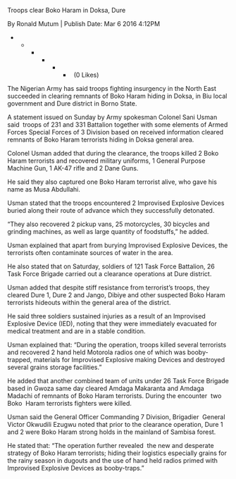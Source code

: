 Troops clear Boko Haram in Doksa, Dure

By Ronald Mutum | Publish Date: Mar 6 2016 4:12PM

* * * * * *   (0 Likes)

The Nigerian Army has said troops fighting insurgency in the North East succeeded in clearing remnants of Boko Haram hiding in Doksa, in Biu local government and Dure district in Borno State.

A statement issued on Sunday by Army spokesman Colonel Sani Usman said  troops of 231 and 331 Battalion together with some elements of Armed Forces Special Forces of 3 Division based on received information cleared remnants of Boko Haram terrorists hiding in Doksa general area.

Colonel Usman added that during the clearance, the troops killed 2 Boko Haram terrorists and recovered military uniforms, 1 General Purpose Machine Gun, 1 AK-47 rifle and 2 Dane Guns.

He said they also captured one Boko Haram terrorist alive, who gave his name as Musa Abdullahi.

Usman stated that the troops encountered 2 Improvised Explosive Devices buried along their route of advance which they successfully detonated.

“They also recovered 2 pickup vans, 25 motorcycles, 30 bicycles and grinding machines, as well as large quantity of foodstuffs,” he added. 

Usman explained that apart from burying Improvised Explosive Devices, the terrorists often contaminate sources of water in the area.

He also stated that on Saturday, soldiers of 121 Task Force Battalion, 26 Task Force Brigade carried out a clearance operations at Dure district.  

Usman added that despite stiff resistance from terrorist’s troops, they cleared Dure 1, Dure 2 and Jango, Dibiye and other suspected Boko Haram terrorists hideouts within the general area of the district. 

He said three soldiers sustained injuries as a result of an Improvised Explosive Device (IED), noting that they were immediately evacuated for medical treatment and are in a stable condition. 

Usman explained that: “During the operation, troops killed several terrorists and recovered 2 hand held Motorola radios one of which was booby-trapped, materials for Improvised Explosive making Devices and destroyed several grains storage facilities.” 

He added that another combined team of units under 26 Task Force Brigade based in Gwoza same day cleared Amdaga Makaranta and Amdaga Madachi of remnants of Boko Haram terrorists. During the encounter  two Boko  Haram terrorists fighters were killed. 

Usman said the General Officer Commanding 7 Division, Brigadier  General Victor Okwudili Ezugwu noted that prior to the clearance operation, Dure 1 and 2 were Boko Haram strong holds in the mainland of Sambisa forest.

He stated that: “The operation further revealed  the new and desperate strategy of Boko Haram terrorists; hiding their logistics especially grains for the rainy season in dugouts and the use of hand held radios primed with Improvised Explosive Devices as booby-traps.”
